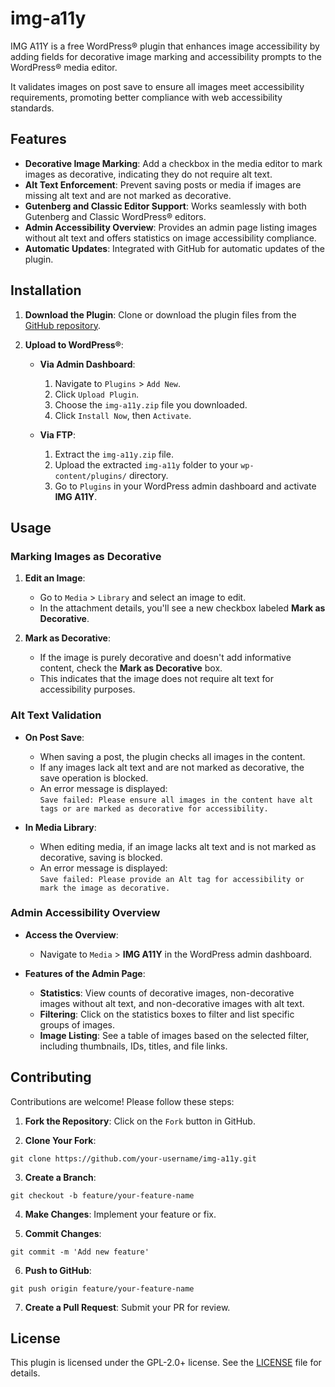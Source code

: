 # img-a11y

IMG A11Y is a free WordPress® plugin that enhances image accessibility by adding fields for decorative image marking and accessibility prompts to the WordPress® media editor. 

It validates images on post save to ensure all images meet accessibility requirements, promoting better compliance with web accessibility standards.

## Features

- **Decorative Image Marking**: Add a checkbox in the media editor to mark images as decorative, indicating they do not require alt text.
- **Alt Text Enforcement**: Prevent saving posts or media if images are missing alt text and are not marked as decorative.
- **Gutenberg and Classic Editor Support**: Works seamlessly with both Gutenberg and Classic WordPress® editors.
- **Admin Accessibility Overview**: Provides an admin page listing images without alt text and offers statistics on image accessibility compliance.
- **Automatic Updates**: Integrated with GitHub for automatic updates of the plugin.

## Installation

1. **Download the Plugin**: Clone or download the plugin files from the [GitHub repository](https://github.com/robertdevore/img-a11y).

2. **Upload to WordPress®**:

    - **Via Admin Dashboard**:

        1. Navigate to `Plugins` > `Add New`.
        2. Click `Upload Plugin`.
        3. Choose the `img-a11y.zip` file you downloaded.
        4. Click `Install Now`, then `Activate`.
    - **Via FTP**:

        1. Extract the `img-a11y.zip` file.
        2. Upload the extracted `img-a11y` folder to your `wp-content/plugins/` directory.
        3. Go to `Plugins` in your WordPress admin dashboard and activate **IMG A11Y**.

## Usage

### Marking Images as Decorative

1. **Edit an Image**:

    - Go to `Media` > `Library` and select an image to edit.
    - In the attachment details, you'll see a new checkbox labeled **Mark as Decorative**.
2. **Mark as Decorative**:

    - If the image is purely decorative and doesn't add informative content, check the **Mark as Decorative** box.
    - This indicates that the image does not require alt text for accessibility purposes.

### Alt Text Validation

- **On Post Save**:

    - When saving a post, the plugin checks all images in the content.
    - If any images lack alt text and are not marked as decorative, the save operation is blocked.
    - An error message is displayed:  
`Save failed: Please ensure all images in the content have alt tags or are marked as decorative for accessibility.`
- **In Media Library**:

    - When editing media, if an image lacks alt text and is not marked as decorative, saving is blocked.
    - An error message is displayed:  
`Save failed: Please provide an Alt tag for accessibility or mark the image as decorative.`

### Admin Accessibility Overview

- **Access the Overview**:

    - Navigate to `Media` > **IMG A11Y** in the WordPress admin dashboard.
- **Features of the Admin Page**:

    - **Statistics**: View counts of decorative images, non-decorative images without alt text, and non-decorative images with alt text.
    - **Filtering**: Click on the statistics boxes to filter and list specific groups of images.
    - **Image Listing**: See a table of images based on the selected filter, including thumbnails, IDs, titles, and file links.

## Contributing

Contributions are welcome! Please follow these steps:

1. **Fork the Repository**: Click on the `Fork` button in GitHub.

2. **Clone Your Fork**:
```
git clone https://github.com/your-username/img-a11y.git
```

3. **Create a Branch**:
```
git checkout -b feature/your-feature-name
```

4. **Make Changes**: Implement your feature or fix.

5. **Commit Changes**:
```
git commit -m 'Add new feature'
```

6. **Push to GitHub**:
```
git push origin feature/your-feature-name
```

7. **Create a Pull Request**: Submit your PR for review.

## License

This plugin is licensed under the GPL-2.0+ license. See the [LICENSE](LICENSE) file for details.
